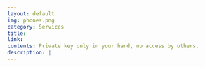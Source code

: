 ```yaml
---
layout: default
img: phones.png
category: Services
title: 
link: 
contents: Private key only in your hand, no access by others.
description: |
---
```

